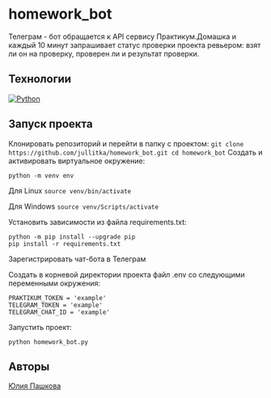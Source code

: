 # homework_bot
Телеграм - бот обращается к API сервису Практикум.Домашка и каждый 10 минут запрашивает статус проверки проекта ревьером: взят ли он на проверку, проверен ли и результат проверки.

## Технологии
[![Python](https://img.shields.io/badge/-Python-464646?style=flat-square&logo=Python)](https://www.python.org/)

## Запуск проекта

Клонировать репозиторий и перейти в папку с проектом:
    ```
    git clone https://github.com/jullitka/homework_bot.git
    cd homework_bot
    ```
Cоздать и активировать виртуальное окружение:

```
python -m venv env
```
Для Linux
    ```
    source venv/bin/activate
    ```
    
Для Windows
    ```
    source venv/Scripts/activate
    ```

Установить зависимости из файла requirements.txt:
```
python -m pip install --upgrade pip
pip install -r requirements.txt
```

Зарегистрировать чат-бота в Телеграм

Создать в корневой директории проекта файл .env со следующими переменными окружения:

```
PRAKTIKUM_TOKEN = 'example'
TELEGRAM_TOKEN = 'example'
TELEGRAM_CHAT_ID = 'example'
```

Запустить проект:
```
python homework_bot.py
```
## Авторы
[Юлия Пашкова](https://github.com/Jullitka)
